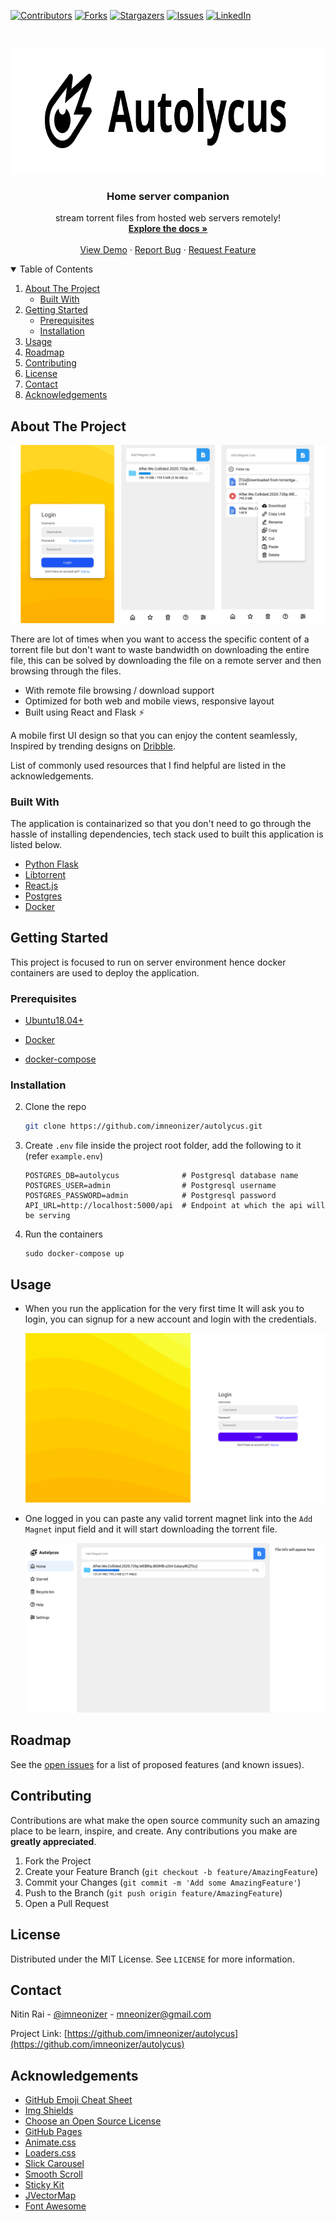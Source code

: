 [![Contributors][contributors-shield]][contributors-url]
[![Forks][forks-shield]][forks-url]
[![Stargazers][stars-shield]][stars-url]
[![Issues][issues-shield]][issues-url]
[![LinkedIn][linkedin-shield]][linkedin-url]


<br />

<p align="center">
  <a href="https://github.com/imneonizer/autolycus">
    <img src="images/banner.png" alt="Logo" width="800" height="200">
  </a>

  <h3 align="center">Home server companion</h3>

  <p align="center">
    stream torrent files from hosted web servers remotely!
    <br />
    <a href="https://github.com/imneonizer/autolycus"><strong>Explore the docs »</strong></a>
    <br />
    <br />
    <a href="https://imneonizer.github.io/autolycus/">View Demo</a>
    ·
    <a href="https://github.com/imneonizer/autolycus/issues">Report Bug</a>
    ·
    <a href="https://github.com/imneonizer/autolycus/issues">Request Feature</a>
  </p>

</p>

<details open="open">
  <summary>Table of Contents</summary>
  <ol>
    <li>
      <a href="#about-the-project">About The Project</a>
      <ul>
        <li><a href="#built-with">Built With</a></li>
      </ul>
    </li>
    <li>
      <a href="#getting-started">Getting Started</a>
      <ul>
        <li><a href="#prerequisites">Prerequisites</a></li>
        <li><a href="#installation">Installation</a></li>
      </ul>
    </li>
    <li><a href="#usage">Usage</a></li>
    <li><a href="#roadmap">Roadmap</a></li>
    <li><a href="#contributing">Contributing</a></li>
    <li><a href="#license">License</a></li>
    <li><a href="#contact">Contact</a></li>
    <li><a href="#acknowledgements">Acknowledgements</a></li>
  </ol>
</details>
<!-- ABOUT THE PROJECT -->

## About The Project

![App Home](images/mobile-views-combined.png)

There are lot of times when you want to access the specific content of a torrent file but don't want to waste bandwidth on downloading the entire file, this can be solved by downloading the file on a remote server and then browsing through the files.

* With remote file browsing / download support
* Optimized for both web and mobile views, responsive layout
* Built using React and Flask ⚡

A mobile first UI design so that you can enjoy the content seamlessly, Inspired by trending designs on [Dribble](https://dribbble.com/).

List of commonly used resources that I find helpful are listed in the acknowledgements.

### Built With

The application is containarized so that you don't need to go through the hassle of installing dependencies, tech stack used to built this application is listed below.
* [Python Flask](https://flask.palletsprojects.com/en/2.0.x/)
* [Libtorrent](https://libtorrent.org/)
* [React.js](https://reactjs.org/)
* [Postgres](https://www.postgresql.org/)
* [Docker](https://www.docker.com/)



<!-- GETTING STARTED -->

## Getting Started

This project is focused to run on server environment hence docker containers are used to deploy the application.

### Prerequisites

- [Ubuntu18.04+](https://ubuntu.com/tutorials/install-ubuntu-desktop#1-overview)

- [Docker](https://docs.docker.com/engine/install/ubuntu/)
- [docker-compose](https://docs.docker.com/compose/install/)

### Installation

2. Clone the repo
   ```sh
   git clone https://github.com/imneonizer/autolycus.git
   ```
3. Create `.env` file inside the project root folder, add the following to it (refer `example.env`)
   ```
   POSTGRES_DB=autolycus              # Postgresql database name
   POSTGRES_USER=admin                # Postgresql username
   POSTGRES_PASSWORD=admin            # Postgresql password
   API_URL=http://localhost:5000/api  # Endpoint at which the api will be serving
   ```
4. Run the containers
   ```JS
   sudo docker-compose up
   ```



<!-- USAGE EXAMPLES -->
## Usage

- When you run the application for the very first time It will ask you to login, you can signup for a new account and login with the credentials.

  ![login screen](images/web-login.png)

- One logged in you can paste any valid torrent magnet link into the `Add Magnet` input field and it will start downloading the torrent file.

  ![downloading](images/web-download.png)



<!-- ROADMAP -->

## Roadmap

See the [open issues](https://github.com/othneildrew/Best-README-Template/issues) for a list of proposed features (and known issues).



<!-- CONTRIBUTING -->
## Contributing

Contributions are what make the open source community such an amazing place to be learn, inspire, and create. Any contributions you make are **greatly appreciated**.

1. Fork the Project
2. Create your Feature Branch (`git checkout -b feature/AmazingFeature`)
3. Commit your Changes (`git commit -m 'Add some AmazingFeature'`)
4. Push to the Branch (`git push origin feature/AmazingFeature`)
5. Open a Pull Request



<!-- LICENSE -->
## License

Distributed under the MIT License. See `LICENSE` for more information.



<!-- CONTACT -->
## Contact

Nitin Rai - [@imneonizer](https://twitter.com/imneonizer) - mneonizer@gmail.com

Project Link: [https://github.com/imneonizer/autolycus](https://github.com/imneonizer/autolycus)



<!-- ACKNOWLEDGEMENTS -->

## Acknowledgements
* [GitHub Emoji Cheat Sheet](https://www.webpagefx.com/tools/emoji-cheat-sheet)
* [Img Shields](https://shields.io)
* [Choose an Open Source License](https://choosealicense.com)
* [GitHub Pages](https://pages.github.com)
* [Animate.css](https://daneden.github.io/animate.css)
* [Loaders.css](https://connoratherton.com/loaders)
* [Slick Carousel](https://kenwheeler.github.io/slick)
* [Smooth Scroll](https://github.com/cferdinandi/smooth-scroll)
* [Sticky Kit](http://leafo.net/sticky-kit)
* [JVectorMap](http://jvectormap.com)
* [Font Awesome](https://fontawesome.com)





<!-- MARKDOWN LINKS & IMAGES -->
<!-- https://www.markdownguide.org/basic-syntax/#reference-style-links -->

[contributors-shield]: https://img.shields.io/github/contributors/imneonizer/autolycus.svg?style=for-the-badge
[contributors-url]: https://github.com/imneonizer/autolycus/graphs/contributors
[forks-shield]: https://img.shields.io/github/forks/imneonizer/autolycus.svg?style=for-the-badge
[forks-url]: https://github.com/imneonizer/autolycus/network/members
[stars-shield]: https://img.shields.io/github/stars/imneonizer/autolycus.svg?style=for-the-badge
[stars-url]: https://github.com/imneonizer/autolycus/stargazers
[issues-shield]: https://img.shields.io/github/issues/imneonizer/autolycus.svg?style=for-the-badge
[issues-url]: https://github.com/imneonizer/autolycus/issues
[license-shield]: https://img.shields.io/github/license/imneonizer/autolycus.svg?style=for-the-badge
[license-url]: https://github.com/imneonizer/autolycus/blob/master/LICENSE.txt
[linkedin-shield]: https://img.shields.io/badge/-LinkedIn-black.svg?style=for-the-badge&logo=linkedin&colorB=555
[linkedin-url]: https://www.linkedin.com/in/imneonizer/